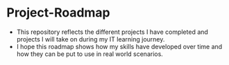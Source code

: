 # Project-Roadmap
- This repository reflects the different projects I have completed and projects I will take on during my IT learning journey. 
- I hope this roadmap shows how my skills have developed over time and how they can be put to use in real world scenarios.
